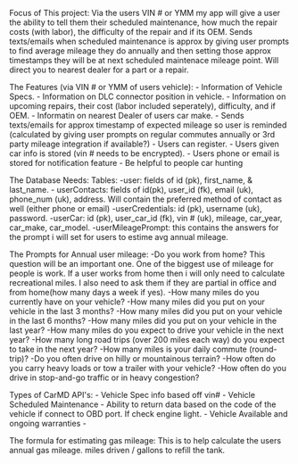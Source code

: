 Focus of This project:
    Via the users VIN # or YMM my app will give a user the ability to tell them their scheduled maintenance, how much the repair costs (with labor), the difficulty of the repair and if its OEM. Sends texts/emails when scheduled maintenance is approx by giving user prompts to find average mileage they do annually and then setting those approx timestamps they will be at next scheduled maintenace mileage point. Will direct you to nearest dealer for a part or a repair.

The Features (via VIN # or YMM of users vehicle):
    - Information of Vehicle Specs.
    - Information on DLC connector position in vehicle.
    - Information on upcoming repairs, their cost (labor included seperately), difficulty, and if OEM.
    - Informatin on nearest Dealer of users car make.
    - Sends texts/emails for approx timestamp of expected mileage so user is reminded (calculated by giving user prompts on regular commutes annually or 3rd party mileage integration if available?)
    - Users can register.
    - Users given car info is stored (vin # needs to be encrypted).
    - Users phone or email is stored for notification feature
    - Be helpful to people car hunting 

The Database Needs:
    Tables:
        -user: fields of id (pk), first_name, & last_name.
        - userContacts: fields of id(pk), user_id (fk), email (uk), phone_num (uk), address. Will contain the preferred method of contact as well (either phone or email)
        -userCredentials: id (pk), username (uk), password.
        -userCar: id (pk), user_car_id (fk), vin # (uk), mileage, car_year, car_make, car_model.
        -userMileagePrompt: this contains the answers for the prompt i will set for users to estime avg annual mileage.

The Prompts for Annual user mileage:
    -Do you work from home?
        This question will be an important one. One of the biggest use of mileage for people is work. If a user works from home then i will only need to calculate recreational miles. I also need to ask them if they are partial in office and from home(how many days a week if yes).
    -How many miles do you currently have on your vehicle?
    -How many miles did you put on your vehicle in the last 3 months?
    -How many miles did you put on your vehicle in the last 6 months?
    -How many miles did you put on your vehicle in the last year?
    -How many miles do you expect to drive your vehicle in the next year?
    -How many long road trips (over 200 miles each way) do you expect to take in the next year?
    -How many miles is your daily commute (round-trip)?
    -Do you often drive on hilly or mountainous terrain?
    -How often do you carry heavy loads or tow a trailer with your vehicle?
    -How often do you drive in stop-and-go traffic or in heavy congestion?

Types of CarMD API's:
    - Vehicle Spec info based off vin#
    - Vehicle Scheduled Maintenance
    - Ability to return data based on the code of the vehicle if connect to OBD port. If check engine light.
    - Vehicle Available and ongoing warranties
    - 

The formula for estimating gas mileage:
    This is to help calculate the users annual gas mileage.
    miles driven / gallons to refill the tank.